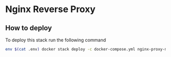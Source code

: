 # Nginx Reverse Proxy

## How to deploy
To deploy this stack run the following command
```bash
env $(cat .env) docker stack deploy -c docker-compose.yml nginx-proxy-manager
```
